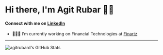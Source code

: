 # Hi there, I'm Agit Rubar 👋🏼 

#### Connect with me on [LinkedIn](https://linkedin.com/in/agitrubard)
- 👨🏾‍💻 I’m currently working on Financial Technologies at [Finartz](https://www.finartz.com)

--- 

  <img alt="agitrubard's GitHub Stats" src="https://github-readme-stats.vercel.app/api?username=agitrubard&show_icons=true&hide_border=false&title_color=F8B040&icon_color=F8B040&bg_color=2A5081&text_color=ffffff&border_color=0c1a25"/>
